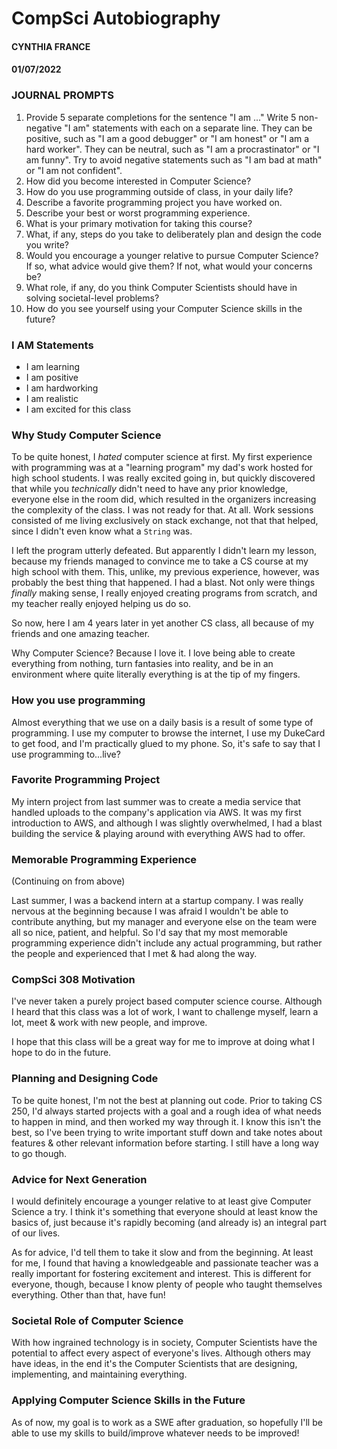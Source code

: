 # CompSci Autobiography
#### CYNTHIA FRANCE
#### 01/07/2022


### JOURNAL PROMPTS
1. Provide 5 separate completions for the sentence "I am ..."
Write 5 non-negative "I am" statements with each on a separate line. 
They can be positive, such as "I am a good debugger" or "I am honest" or 
"I am a hard worker". They can be neutral, such as "I am a procrastinator" or "I am funny". 
Try to avoid negative statements such as "I am bad at math" or "I am not confident".
2. How did you become interested in Computer Science?
3. How do you use programming outside of class, in your daily life?
4. Describe a favorite programming project you have worked on.
5. Describe your best or worst programming experience.
6. What is your primary motivation for taking this course?
7. What, if any, steps do you take to deliberately plan and design the code you write?
8. Would you encourage a younger relative to pursue Computer Science?
If so, what advice would give them? If not, what would your concerns be?
9. What role, if any, do you think Computer Scientists should have in solving societal-level problems?
10. How do you see yourself using your Computer Science skills in the future?

### I AM Statements
* I am learning
* I am positive
* I am hardworking
* I am realistic
* I am excited for this class

### Why Study Computer Science

To be quite honest, I *hated* computer science at first. My first experience with programming 
was at a "learning program" my dad's work hosted for high school students. I was really excited
going in, but quickly discovered that while you *technically* didn't need to have any prior
knowledge, everyone else in the room did, which resulted in the organizers increasing the 
complexity of the class. I was not ready for that. At all. Work sessions consisted of me
living exclusively on stack exchange, not that that helped, since I didn't even know what a 
`String` was.

I left the program utterly defeated. But apparently I didn't learn my lesson, because my friends
managed to convince me to take a CS course at my high school with them. This, unlike, my previous experience,
however, was probably the best thing that happened. I had a blast. Not only
were things *finally* making sense, I really enjoyed creating programs from scratch, and my teacher
really enjoyed helping us do so. 

So now, here I am 4 years later in yet another CS class, all because of my friends and one amazing
teacher. 

Why Computer Science? Because I love it. I love being able to create everything from nothing,
turn fantasies into reality, and be in an environment where quite literally everything is at 
the tip of my fingers.

### How you use programming
Almost everything that we use on a daily basis is a result of some type of programming. I use my
computer to browse the internet, I use my DukeCard to get food, and I'm practically glued to
my phone. So, it's safe to say that I use programming to...live?

### Favorite Programming Project
My intern project from last summer was to create a media service that handled uploads to the
company's application via AWS. It was my first introduction to AWS, and although I was slightly
overwhelmed, I had a blast building the service & playing around with everything AWS had to offer.

### Memorable Programming Experience
(Continuing on from above) 

Last summer, I was a backend intern at a startup company. I was really nervous at the beginning
because I was afraid I wouldn't be able to contribute anything, but my manager and everyone else
on the team were all so nice, patient, and helpful. So I'd say that my most memorable programming
experience didn't include any actual programming, but rather the people and experienced that I 
met & had along the way. 

### CompSci 308 Motivation
I've never taken a purely project based computer science course. Although I heard that this
class was a lot of work, I want to challenge myself, learn a lot, meet & work with new people, 
and improve. 

I hope that this class will be a great way for me to improve at doing what I hope to do in 
the future.

### Planning and Designing Code
To be quite honest, I'm not the best at planning out code. Prior to taking CS 250, I'd always 
started projects with a goal and a rough idea of what needs to happen in mind, and then 
worked my way through it. I know this isn't the best, so I've been trying to write important
stuff down and take notes about features & other relevant information before starting. I still
have a long way to go though.

### Advice for Next Generation
I would definitely encourage a younger relative to at least give Computer Science a try. I think
it's something that everyone should at least know the basics of, just because it's rapidly 
becoming (and already is) an integral part of our lives.

As for advice, I'd tell them to take it slow and from the beginning. At least for me, I found
that having a knowledgeable and passionate teacher was a really important for fostering 
excitement and interest. This is different for everyone, though, because I know plenty of people
who taught themselves everything. Other than that, have fun!

### Societal Role of Computer Science
With how ingrained technology is in society, Computer Scientists have the potential to 
affect every aspect of everyone's lives. Although others may have ideas, in the end it's the
Computer Scientists that are designing, implementing, and maintaining everything.

### Applying Computer Science Skills in the Future
As of now, my goal is to work as a SWE after graduation, so hopefully I'll be able to use my 
skills to build/improve whatever needs to be improved!